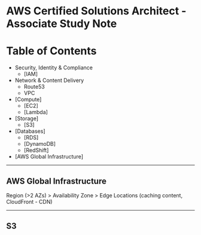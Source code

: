 # AWS Certified Solutions Architect - Associate Study Note
Table of Contents
=================
* Security, Identity & Compliance
  * [IAM]
* Network & Content Delivery
  * Route53
  * VPC
* [Compute]
  * [EC2]
  * [Lambda]
* [Storage]
  * [S3]
* [Databases]
  * [RDS]
  * [DynamoDB]
  * [RedShift]
* [AWS Global Infrastructure]
---

## AWS Global Infrastructure
Region (>2 AZs) > Availability Zone > Edge Locations (caching content, CloudFront - CDN)

---

## S3
